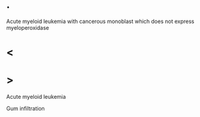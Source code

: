 # .

Acute myeloid leukemia with cancerous monoblast which does not express myeloperoxidase

# <

# >

Acute myeloid leukemia

Gum infiltration
